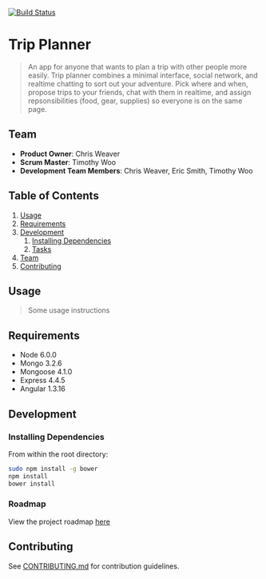 [![Build Status](https://travis-ci.org/HRR16-allosaurus/hrr16-allosaurus.svg?branch=master)](https://travis-ci.org/HRR16-allosaurus/hrr16-allosaurus)
# Trip Planner

> An app for anyone that wants to plan a trip with other people more easily. Trip planner combines a minimal interface, social network, and realtime chatting to sort out your adventure. Pick where and when, propose trips to your friends, chat with them in realtime, and assign repsonsibilities (food, gear, supplies) so everyone is on the same page. 

## Team

  - __Product Owner__: Chris Weaver
  - __Scrum Master__: Timothy Woo
  - __Development Team Members__: Chris Weaver, Eric Smith, Timothy Woo

## Table of Contents

1. [Usage](#Usage)
1. [Requirements](#requirements)
1. [Development](#development)
    1. [Installing Dependencies](#installing-dependencies)
    1. [Tasks](#tasks)
1. [Team](#team)
1. [Contributing](#contributing)

## Usage

> Some usage instructions

## Requirements

- Node 6.0.0
- Mongo 3.2.6
- Mongoose 4.1.0
- Express 4.4.5
- Angular 1.3.16

## Development

### Installing Dependencies

From within the root directory:

```sh
sudo npm install -g bower
npm install
bower install
```

### Roadmap

View the project roadmap [here](LINK_TO_PROJECT_ISSUES)


## Contributing

See [CONTRIBUTING.md](CONTRIBUTING.md) for contribution guidelines.
